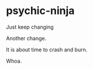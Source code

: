 psychic-ninja
=============

Just keep changing

Another change.

It is about time to crash and burn.

Whoa.
